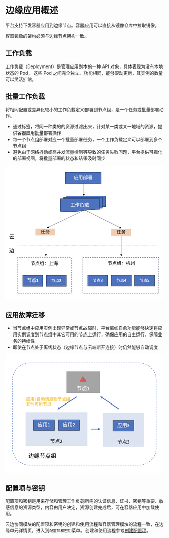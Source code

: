 # 边缘应用概述

平台支持下发容器应用到边缘节点。容器应用可以直接从镜像仓库中拉取镜像。

容器镜像的架构必须与边缘节点架构一致。

## 工作负载

工作负载（Deployment）是管理应用副本的一种 API 对象，具体表现为没有本地状态的 Pod，
这些 Pod 之间完全独立、功能相同，能够滚动更新，其实例的数量可以灵活扩缩。

## 批量工作负载

将相同配置或差异化较小的工作负载定义部署到节点组，是一个任务或批量部署动作。

- 通过标签，将同一种类的的资源过滤出来，针对某一类或某一地域的资源，提供容器应用批量部署操作
- 每一个节点组部署对应一个批量部署任务，一个工作负载定义可以部署到多个节点组
- 避免由于网络抖动或高并发流量控制等导致的任务失败问题，平台提供可视化的部署视图，将批量部署的状态和结果及时同步

![批量工作负载](../../images/overview-app-01.png)

## 应用故障迁移

- 当节点组中应用实例出现异常或节点故障时，平台离线自愈功能能够快速将应用实例调度到节点组中其它可用的节点上运行，确保应用的自主运行，保障业务的持续性
- 即使在节点处于离线状态（边缘节点与云端断开连接）时仍然能够自动调度

![应用故障迁移](../../images/overview-app-02.png)

## 配置项与密钥

配置项和密钥是用来存储和管理工作负载所需的认证信息、证书、密钥等重要、敏感信息的资源类型，内容由用户决定，资源创建完成后，可在容器应用中加载使用。

云边协同模块的配置项和密钥的创建和使用流程和容器管理模块的流程一致，在边缘单元详情页，进入到`配置项和密钥`菜单。创建和使用流程参考[创建配置项](../../../kpanda/user-guide/configmaps-secrets/create-configmap.md)。
